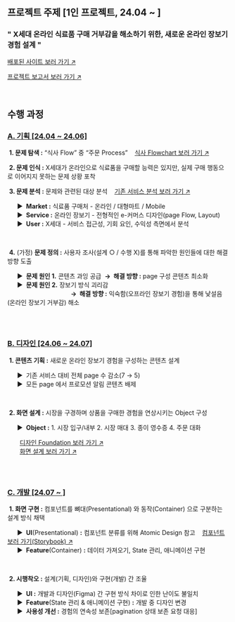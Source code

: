 ## 프로젝트 주제 [1인 프로젝트, 24.04 ~ ]

### " X세대 온라인 식료품 구매 거부감을 해소하기 위한, 새로운 온라인 장보기 경험 설계 "

<a href="https://food-search-simjaemoons-projects.vercel.app/" target="_blank">배포된 사이트 보러 가기 ↗</a>

<a href="https://github.com/SimJaemoon/food-search/blob/main/document/FOODSEARCH_summary.pdf" target="_blank">프로젝트 보고서 보러 가기 ↗</a> 

<br />

## 수행 과정

### <ins>A. 기획 [24.04 ~ 24.06]</ins>

&nbsp;**1. 문제 탐색 :** “식사 Flow” 중 “주문 Process” &nbsp;&nbsp;&nbsp;[식사 Flowchart 보러 가기 ↗](https://www.figma.com/board/c3zxwpmIW0PFxOXl1Bp9N9/TP-FOODSEARCH_%EB%B0%B0%ED%8F%AC_240922?node-id=1002-6249&t=PvnyjIjxTJhS09VQ-4, "식사 Flowchart")

&nbsp;**2. 문제 인식 :** X세대가 온라인으로 식료품을 구매할 능력은 있지만, 실제 구매 행동으로 이어지지 못하는 문제 상황 포착

&nbsp;**3. 문제 분석 :** 문제와 관련된 대상 분석 &nbsp;&nbsp;&nbsp;[기존 서비스 분석 보러 가기 ↗](https://www.figma.com/board/c3zxwpmIW0PFxOXl1Bp9N9/TP-FOODSEARCH_%EB%B0%B0%ED%8F%AC_240922?node-id=1002-6254&t=PvnyjIjxTJhS09VQ-4, "기존 서비스 분석")  

&emsp;&nbsp; ▶ &nbsp;**Market :** 식료품 구매처 - 온라인 / 대형마트 / Mobile  
&emsp;&nbsp; ▶ &nbsp;**Service :** 온라인 장보기 - 전형적인 e-커머스 디자인(page Flow, Layout)  
&emsp;&nbsp; ▶ &nbsp;**User :** X세대 - 서비스 접근성, 기회 요인, 수익성 측면에서 분석  

<br />

&nbsp;**4.** (가정) **문제 정의 :** 사용자 조사(설계 ○ / 수행 Ⅹ)를 통해 파악한 원인들에 대한 해결 방향 도출  

&emsp;&nbsp; ▶ &nbsp;**문제 원인 1.** 콘텐츠 과잉 공급&nbsp; **→ &nbsp;해결 방향 :** page 구성 콘텐츠 최소화  
&emsp;&nbsp; ▶ &nbsp;**문제 원인 2.** 장보기 방식 괴리감&nbsp;  
&emsp;&emsp;&emsp;&emsp;&emsp;&emsp;&emsp;&emsp;&emsp;&emsp; **→ &nbsp;해결 방향 :** 익숙함(오프라인 장보기 경험)을 통해 낯설음(온라인 장보기 거부감) 해소

<br/>
<br />

### <ins>B. 디자인 [24.06 ~ 24.07]</ins>

&nbsp;**1. 콘텐츠 기획 :** 새로운 온라인 장보기 경험을 구성하는 콘텐츠 설계  

&emsp;&nbsp; ▶ &nbsp;기존 서비스 대비 전체 page 수 감소(7 → 5)  
&emsp;&nbsp; ▶ &nbsp;모든 page 에서 프로모션 알림 콘텐츠 배제  

<br />

&nbsp;**2. 화면 설계 :** 시장을 구경하며 상품을 구매한 경험을 연상시키는 Object 구성  

&emsp;&nbsp; ▶ &nbsp;**Object :** 1. 시장 입구/내부 2. 시장 매대 3. 종이 영수증 4. 주문 대화  

&emsp;&emsp;<a href="https://www.figma.com/design/eYS9TCDxyCUX8tsLPq5sGO/TP_Foodsearch_%EB%B0%B0%ED%8F%AC_000000?node-id=359-145&t=XrUtWrf96rONdBw5-1" target="_blank">디자인 Foundation 보러 가기 ↗</a>  
&emsp;&emsp;<a href="https://www.figma.com/design/eYS9TCDxyCUX8tsLPq5sGO/TP_Foodsearch_%EB%B0%B0%ED%8F%AC_000000?node-id=23-995&t=XrUtWrf96rONdBw5-1" target="_blank">화면 설계 보러 가기 ↗</a>  

<br/>
<br />

### <ins>C. 개발 [24.07 ~ ]</ins>

&nbsp;**1. 화면 구현 :** 컴포넌트를 뼈대(Presentational) 와 동작(Container) 으로 구분하는 설계 방식 채택  

&emsp;&nbsp; ▶ &nbsp;**UI**(Presentational) **:** 컴포넌트 분류를 위해 Atomic Design 참고 &nbsp;&nbsp;&nbsp;<a href="https://66f0d4048382e05e635a8f98-nlzwzdvqes.chromatic.com/" target="_blank">컴포넌트 보러 가기(Storybook) ↗</a>  
&emsp;&nbsp; ▶ &nbsp;**Feature**(Container) **:** 데이터 가져오기, State 관리, 애니메이션 구현  



<br />

&nbsp;**2. 시행착오 :** 설계(기획, 디자인)와 구현(개발) 간 조율  

&emsp;&nbsp; ▶ &nbsp;**UI :** 개발과 디자인(Figma) 간 구현 방식 차이로 인한 난이도 불일치  
&emsp;&nbsp; ▶ &nbsp;**Feature**(State 관리 & 애니메이션 구현) **:** 개발 중 디자인 변경  
&emsp;&nbsp; ▶ &nbsp;**사용성 개선 :** 경험의 연속성 보존[pagination 상태 보존 요청 대응]
